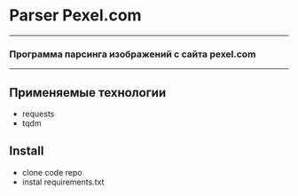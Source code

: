 # Parser Pexel.com
___
### Программа парсинга изображений с сайта pexel.com
___
## Применяемые технологии

- requests
- tqdm

## Install
- clone code repo
- instal requirements.txt